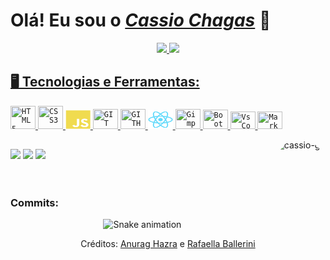 <h1>Olá! Eu sou o <a href="https://www.linkedin.com/in/cassio-chagas-b593b323a/" target="_blank"><i>Cassio Chagas</i></a> 👋</h1>

<div align="center">
  <a href="https://github.com/CassiooDEV">
  <img height="150em" src="https://github-readme-stats.vercel.app/api?username=brunoAluisioh&show_icons=true&theme=tokyonight&include_all_commits=true&count_private=true"/>
  <img height="150em" src="https://github-readme-stats.vercel.app/api/top-langs/?username=brunoAluisioh&layout=compact&langs_count=7&theme=tokyonight"/>
</div> 
  
  
 ## 🖥️ Tecnologias e Ferramentas: 
<div>
  <code><img width="40px" height="37" src="https://cdn.jsdelivr.net/gh/devicons/devicon/icons/html5/html5-original-wordmark.svg" title = "HTML5"/></code>
  <code><img width="40px" height="37" src="https://cdn.jsdelivr.net/gh/devicons/devicon/icons/css3/css3-original-wordmark.svg" title = "CSS3"/></code>
  <code><img width="40px" height="30" src="https://raw.githubusercontent.com/devicons/devicon/master/icons/javascript/javascript-plain.svg" title = "JavaScript"/></code>
  <code><img width="40px" height="32" src="https://cdn.jsdelivr.net/gh/devicons/devicon/icons/git/git-original.svg" title = "GIT"/></code>
  <code><img width="40px" height="32" src="https://cdn.jsdelivr.net/gh/devicons/devicon/icons/github/github-original.svg" title = "GITHUB"/></code>
  <code><img width="40px" height="30" src="https://raw.githubusercontent.com/devicons/devicon/master/icons/react/react-original.svg" title = "React"></code>
  <code><img width="40px" height="32" src="https://cdn.jsdelivr.net/gh/devicons/devicon/icons/gimp/gimp-original.svg" title = "Gimp" /></code>
  <code><img width="40px" height="31" src="https://cdn.jsdelivr.net/gh/devicons/devicon/icons/bootstrap/bootstrap-original.svg" title = "BootStrap"/></code>
  <code><img width="40px" height="28" src="https://cdn.jsdelivr.net/gh/devicons/devicon/icons/vscode/vscode-original.svg" title = "VsCode"/></code>
  <code><img width="40px" height="28" src="https://cdn.jsdelivr.net/gh/devicons/devicon/icons/markdown/markdown-original.svg" title = "Markdown"/></code>
  
  <img align="right" alt="cassio-gif" height="150" style="border-radius:50px;" 
       src="http://clubedosgeeks.com.br/wp-content/uploads/2016/01/dormrm.gif">
</div> 
  
  ##
  
   

 <div> 
    <a href="mailto:cassiochagas2013@gmail.com"><img src="https://img.shields.io/badge/Gmail-D14836?style=for-the-badge&logo=gmail&logoColor=white" target="_blank"></a>
    <a href="https://www.linkedin.com/in/cassio-chagas-b593b323a/" target="_blank"><img src="https://img.shields.io/badge/-LinkedIn-%230077B5?style=for-the-badge&logo=linkedin&logoColor=white" target="_blank"></a>
   <a href="https://www.instagram.com/cassio.ch_/" target="_blank"><img src="https://img.shields.io/badge/-Instagram-%23E4405F?style=for-the-badge&logo=instagram&logoColor=white" target="_blank"></a>
</div> <br> <br>
  
  <h3>Commits:</h3>
 <div align="center">
  
  ![Snake animation](https://github.com/CassiooDEV/CassiooDEV/blob/output/github-contribution-grid-snake.svg)
   
</div>
  
<div align="center">
 <!-- <p>Feito com :heart: e JavaScript.</p> -->
  <p>Créditos: <a href="https://github.com/anuraghazra/github-readme-stats">Anurag Hazra</a> e <a href="https://github.com/rafaballerini">Rafaella Ballerini</a></p>
</div>
